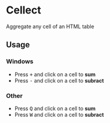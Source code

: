 # Cellect

Aggregate any cell of an HTML table

## Usage

### Windows

- Press <kbd>+</kbd> and click on a cell to **sum**
- Press <kbd>-</kbd> and click on a cell to **subract**

### Other

- Press <kbd>Q</kbd> and click on a cell to **sum**
- Press <kbd>W</kbd> and click on a cell to **subract**
